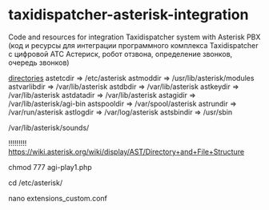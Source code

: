 # taxidispatcher-asterisk-integration
Code and resources for integration Taxidispatcher system with Asterisk PBX (код и ресурсы для интеграции программного комплекса Taxidispatcher c цифровой АТС Астериск, робот отзвона, определение звонков, очередь звонков)

[directories](!)
astetcdir => /etc/asterisk
astmoddir => /usr/lib/asterisk/modules
astvarlibdir => /var/lib/asterisk
astdbdir => /var/lib/asterisk
astkeydir => /var/lib/asterisk
astdatadir => /var/lib/asterisk
astagidir => /var/lib/asterisk/agi-bin
astspooldir => /var/spool/asterisk
astrundir => /var/run/asterisk
astlogdir => /var/log/asterisk
astsbindir => /usr/sbin

/var/lib/asterisk/sounds/


!!!!!!!!!   https://wiki.asterisk.org/wiki/display/AST/Directory+and+File+Structure

chmod 777 agi-play1.php

cd /etc/asterisk/

nano extensions_custom.conf
